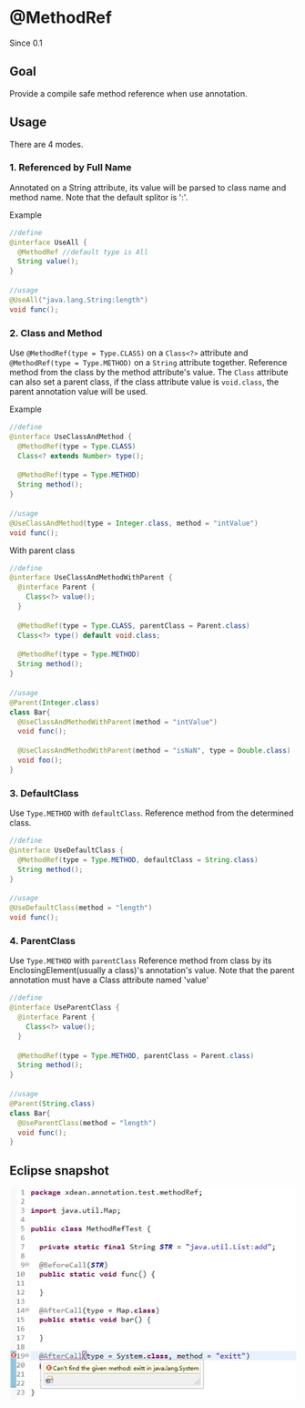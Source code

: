 # @MethodRef
Since 0.1

## Goal
Provide a compile safe method reference when use annotation.

## Usage

There are 4 modes.

### 1. Referenced by Full Name

Annotated on a String attribute, its value will be parsed to class name and method name.
Note that the default splitor is ':'.

Example

```java
//define
@interface UseAll {
  @MethodRef //default type is All
  String value();
}

//usage
@UseAll("java.lang.String:length")
void func();
```


### 2. Class and Method
Use `@MethodRef(type = Type.CLASS)` on a `Class<?>` attribute and `@MethodRef(type = Type.METHOD)` on a `String` attribute together.
Reference method from the class by the method attribute's value. 
The `Class` attribute can also set a parent class, if the class attribute value is `void.class`,
the parent annotation value will be used. 

Example

```java
//define
@interface UseClassAndMethod {
  @MethodRef(type = Type.CLASS)
  Class<? extends Number> type();

  @MethodRef(type = Type.METHOD)
  String method();
}

//usage
@UseClassAndMethod(type = Integer.class, method = "intValue")
void func();
```

With parent class

```java
//define
@interface UseClassAndMethodWithParent {
  @interface Parent {
    Class<?> value();
  }

  @MethodRef(type = Type.CLASS, parentClass = Parent.class)
  Class<?> type() default void.class;

  @MethodRef(type = Type.METHOD)
  String method();
}

//usage
@Parent(Integer.class)
class Bar{
  @UseClassAndMethodWithParent(method = "intValue")
  void func();
  
  @UseClassAndMethodWithParent(method = "isNaN", type = Double.class)
  void foo();
}
```

### 3. DefaultClass 
Use `Type.METHOD` with `defaultClass`.
Reference method from the determined class.

```java
//define
@interface UseDefaultClass {
  @MethodRef(type = Type.METHOD, defaultClass = String.class)
  String method();
}

//usage
@UseDefaultClass(method = "length")
void func();
```

### 4. ParentClass
Use `Type.METHOD` with `parentClass`
Reference method from class by its EnclosingElement(usually a class)'s annotation's value.
Note that the parent annotation must have a Class attribute named 'value'
 
```java
//define
@interface UseParentClass {
  @interface Parent {
    Class<?> value();
  }

  @MethodRef(type = Type.METHOD, parentClass = Parent.class)
  String method();
}

//usage
@Parent(String.class)
class Bar{
  @UseParentClass(method = "length")
  void func();
}
```

## Eclipse snapshot
![eclipse-use-methodref](../doc/snapshot/eclipse-use-methodref.jpg)